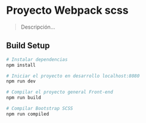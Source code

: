 # Proyecto Webpack scss

> Descripción...

## Build Setup

``` bash
# Instalar dependencias
npm install

# Iniciar el proyecto en desarrollo localhost:8080
npm run dev

# Compilar el proyecto general Front-end
npm run build

# Compilar Bootstrap SCSS
npm run compiled
```

